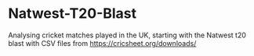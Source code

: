 # Natwest-T20-Blast
Analysing cricket matches played in the UK, starting with the Natwest t20 blast with CSV files from https://cricsheet.org/downloads/
